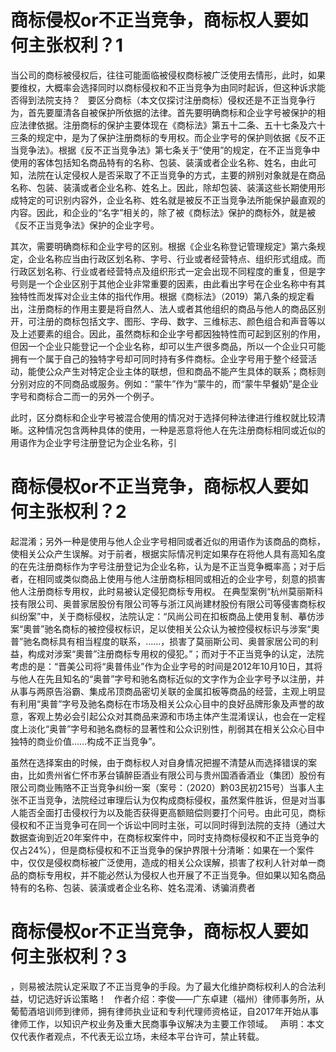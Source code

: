 # 商标侵权or不正当竞争，商标权人要如何主张权利？1

当公司的商标被侵权后，往往可能面临被侵权商标被广泛使用去情形，此时，如果要维权，大概率会选择同时以商标侵权和不正当竞争为由同时起诉，但这种诉求能否得到法院支持？
 
要区分商标（本文仅探讨注册商标）侵权还是不正当竞争行为，首先要厘清各自被保护所依据的法律。首先要明确商标和企业字号被保护的相应法律依据。注册商标的保护主要体现在《商标法》第五十二条、五十七条及六十三条的规定中，是为了保护注册商标的专用权。而企业字号的保护则依据《反不正当竞争法》。根据《反不正当竞争法》第七条关于“使用”的规定，在不正当竞争中使用的客体包括知名商品特有的名称、包装、装潢或者企业名称、姓名，由此可知，法院在认定侵权人是否采取了不正当竞争的方式，主要的辨别对象就是在商品名称、包装、装潢或者企业名称、姓名上。因此，除却包装、装潢这些长期使用形成特定的可识别内容外，企业名称、姓名就是被反不正当竞争法所能保护最直观的内容。因此，和企业的“名字”相关的，除了被《商标法》保护的商标外，就是被《反不正当竞争法》保护的企业字号。
 

其次，需要明确商标和企业字号的区别。根据《企业名称登记管理规定》第六条规定，企业名称应当由行政区划名称、字号、行业或者经营特点、组织形式组成。而行政区划名称、行业或者经营特点及组织形式一定会出现不同程度的重复，但是字号则是一个企业区别于其他企业非常重要的因素，由此看出字号在企业名称中有其独特性而发挥对企业主体的指代作用。根据《商标法》（2019）第八条的规定看出，注册商标的作用主要是将自然人、法人或者其他组织的商品与他人的商品区别开，可注册的商标包括文字、图形、字母、数字、三维标志、颜色组合和声音等以及上述要素的组合。因此，虽然商标和企业字号都因独特性而可起到区别的作用，但因一个企业只能登记一个企业名称，却可以生产很多商品，所以一个企业只可能拥有一个属于自己的独特字号却可同时持有多件商标。企业字号用于整个经营活动，能使公众产生对特定企业主体的联想，但和商品不能产生具体的联系；商标则分别对应的不同商品或服务。例如：“蒙牛”作为“蒙牛的，而“蒙牛早餐奶”是企业字号和商标合二而一的另外一个例子。
 

此时，区分商标和企业字号被混合使用的情况对于选择何种法律进行维权就比较清晰。这种情况包含两种具体的使用，一种是恶意将他人在先注册商标相同或近似的用语作为企业字号注册登记为企业名称，引

# 商标侵权or不正当竞争，商标权人要如何主张权利？2

起混淆；另外一种是使用与他人企业字号相同或者近似的用语作为该商品的商标，使相关公众产生误解。对于前者，根据实际情况判定如果存在将他人具有高知名度的在先注册商标作为字号注册登记为企业名称，认为是不正当竞争概率高；对于后者，在相同或类似商品上使用与他人注册商标相同或相近的企业字号，刻意的损害他人注册商标专用权，此时易被认定侵犯商标专用权。
在典型案例“杭州莫丽斯科技有限公司、奥普家居股份有限公司等与浙江风尚建材股份有限公司等侵害商标权纠纷案”中，关于商标侵权，法院认定：“风尚公司在扣板商品上使用复制、摹仿涉案“奧普”驰名商标的被控侵权标识，足以使相关公众认为被控侵权标识与涉案“奧普”驰名商标具有相当程度的联系，……，损害了莫丽斯公司、奥普家居公司的利益，构成对涉案“奧普”注册商标专用权的侵犯。”；而对于不正当竞争的认定，法院考虑的是：“晋美公司将“奥普伟业”作为企业字号的时间是2012年10月10日，其将与他人在先且知名的“奥普”字号和驰名商标近似的文字作为企业字号予以注册，并从事与两原告浴霸、集成吊顶商品密切关联的金属扣板等商品的经营，主观上明显有利用“奥普”字号及驰名商标在市场及相关公众心目中的良好品牌形象及声誉的故意，客观上势必会引起公众对其商品来源和市场主体产生混淆误认，也会在一定程度上淡化“奥普”字号和驰名商标的显著性和公众识别性，削弱其在相关公众心目中独特的商业价值……构成不正当竞争”。

虽然在选择案由的时候，由于商标权人对自身情况把握不清楚从而选择错误的案由，比如贵州省仁怀市茅台镇醉臣酒业有限公司与贵州国酒香酒业（集团）股份有限公司商业贿赂不正当竞争纠纷一案（案号：（2020）黔03民初215号）当事人主张不正当竞争，法院经过审理后认为仅构成商标侵权，虽然案件胜诉，但是对当事人能否全面打击侵权行为以及能否获得更高额赔偿则要打个问号。由此可见，商标侵权和不正当竞争可在同一个诉讼中同时主张，可以同时得到法院的支持（通过大数据查询到近20年案件中，在商标权案件中，同时支持商标侵权和不正当竞争的仅占24%），但是商标侵权和不正当竞争的保护界限十分清晰：如果在一个案件中，仅仅是侵权商标被广泛使用，造成的相关公众误解，损害了权利人针对单一商品的商标专用权，并不能必然认为侵权人也开展了不正当竞争。但如果以知名商品特有的名称、包装、装潢或者企业名称、姓名混淆、诱骗消费者

# 商标侵权or不正当竞争，商标权人要如何主张权利？3

，则易被法院认定采取了不正当竞争的手段。为了最大化维护商标权利人的合法利益，切记选好诉讼策略！
 
作者介绍：李俊——广东卓建（福州）律师事务所，从葡萄酒培训师到律师，拥有律师执业证和专利代理师资格证，自2017年开始从事律师工作，以知识产权业务及重大民商事争议解决为主要工作领域。
 
声明：本文仅代表作者观点，不代表无讼立场，未经本平台许可，禁止转载。


